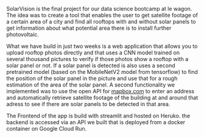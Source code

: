 SolarVision is the final project for our data science bootcamp at le wagon. The idea was to create a tool that enables the user to get satellite footage of a certain area of a city and find all rooftops with and without solar panels to get information about what potential area there is to install further photovoltaic. 

What we have build in just two weeks is a web application that allows you to upload rooftop photos directly and that uses a CNN model trained on several thousand pictures to verify if those photos show a rooftop with a solar panel or not. If a solar panel is detected is also uses a second pretrained model (based on the MobileNetV2 model from tensorflow) to find the position of the solar panel in the picture and use that for a rough estimation of the area of the solar panel. A second functionality we implemented was to use the open API for [mapbox.com](http://mapbox.com) to enter an address and automatically retrieve satellite footage of the building at and around that adress to see if there are solar panels to be detected in that area.

The Frontend of the app is build with streamlit and hosted on Heruko. the backend is accessed via an API we built that is deployed from a docker container on Google Cloud Run.
